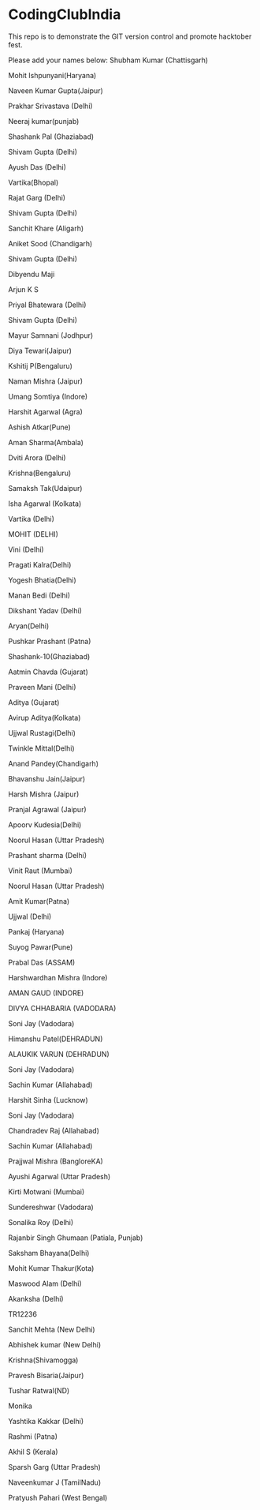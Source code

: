 # CodingClubIndia

This repo is to demonstrate the GIT version control and promote hacktober fest.

Please add your names below:
Shubham Kumar (Chattisgarh)

Mohit Ishpunyani(Haryana)

Naveen Kumar Gupta(Jaipur)

Prakhar Srivastava (Delhi)


Neeraj kumar(punjab)


Shashank Pal (Ghaziabad)


Shivam Gupta (Delhi)


Ayush Das (Delhi)


Vartika(Bhopal)


Rajat Garg (Delhi)


Shivam Gupta (Delhi)


Sanchit Khare (Aligarh)


Aniket Sood (Chandigarh)


Shivam Gupta (Delhi)


Dibyendu Maji


Arjun K S


Priyal Bhatewara (Delhi)


Shivam Gupta (Delhi)


Mayur Samnani (Jodhpur)


Diya Tewari(Jaipur)

Kshitij P(Bengaluru)


Naman Mishra (Jaipur)


Umang Somtiya (Indore)


Harshit Agarwal (Agra)


Ashish Atkar(Pune)


Aman Sharma(Ambala)


Dviti Arora (Delhi)


Krishna(Bengaluru)


Samaksh Tak(Udaipur)


Isha Agarwal (Kolkata)


Vartika (Delhi)


MOHIT (DELHI)


Vini (Delhi)


Pragati Kalra(Delhi)


Yogesh Bhatia(Delhi)


Manan Bedi (Delhi)


Dikshant Yadav (Delhi)


 Aryan(Delhi)


Pushkar Prashant (Patna)

Shashank-10(Ghaziabad)

Aatmin Chavda (Gujarat)


Praveen Mani (Delhi)


Aditya (Gujarat)


Avirup Aditya(Kolkata)


Ujjwal Rustagi(Delhi)


Twinkle Mittal(Delhi)



Anand Pandey(Chandigarh)


Bhavanshu Jain(Jaipur)



Harsh Mishra (Jaipur)


Pranjal Agrawal (Jaipur)


Apoorv Kudesia(Delhi)


Noorul Hasan (Uttar Pradesh)


Prashant sharma (Delhi)


Vinit Raut (Mumbai)


Noorul Hasan (Uttar Pradesh)


Amit Kumar(Patna)


Ujjwal (Delhi)


Pankaj  (Haryana)


Suyog Pawar(Pune)


Prabal Das (ASSAM)


Harshwardhan Mishra (Indore)


AMAN GAUD (INDORE)


DIVYA CHHABARIA (VADODARA)


Soni Jay (Vadodara)


Himanshu Patel(DEHRADUN)

ALAUKIK VARUN (DEHRADUN)


Soni Jay (Vadodara)


Sachin Kumar (Allahabad)


Harshit Sinha (Lucknow)


Soni Jay (Vadodara)


Chandradev Raj (Allahabad)


Sachin Kumar (Allahabad)


Prajjwal Mishra (BangloreKA)


Ayushi Agarwal (Uttar Pradesh)


Kirti Motwani (Mumbai)


Sundereshwar (Vadodara)


Sonalika Roy (Delhi)


Rajanbir Singh Ghumaan (Patiala, Punjab)


Saksham Bhayana(Delhi)


Mohit Kumar Thakur(Kota)

Maswood Alam (Delhi)

Akanksha (Delhi)

TR12236

Sanchit Mehta (New Delhi)

Abhishek kumar (New Delhi)

Krishna(Shivamogga)

Pravesh Bisaria(Jaipur)

Tushar Ratwal(ND)

Monika

Yashtika Kakkar (Delhi)

Rashmi (Patna)

Akhil S  (Kerala)

Sparsh Garg (Uttar Pradesh)

Naveenkumar J (TamilNadu)

Pratyush Pahari (West Bengal)
